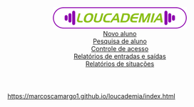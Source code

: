 <!DOCTYPE html>
<html lang="pt-br">
	<head>
		<meta charset="UTF-8">
		<meta name="viewport" content="width=device-width, initial-scale=1">
		<link rel="stylesheet" type="text/css" href="css/loucademia_estilo.css">
	</head>
	<body>
	    <header> <!--  início cabeçalho -->
	        <img alt="loucademia" src="images/Loucademia_Logotipo.png">
	        <nav>
	            <div>
	                <a href="novoAluno.html">Novo aluno</a><br>
	                <a href="pesquisaAluno.html">Pesquisa de aluno</a><br>
	                <a href="controleAcesso.html">Controle de acesso</a><br>
	                <a href="relEntradasSaidas.html">Relatórios de entradas e saídas</a><br>
	                <a href="relSituacoes.html">Relatórios de situações</a><br>
	            </div>	            
	        </nav>
	    </header>
	</body>
</html>

https://marcoscamargo1.github.io/loucademia/index.html
